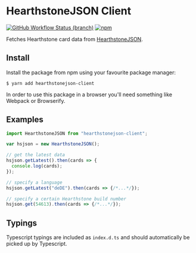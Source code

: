 # HearthstoneJSON Client
[![GitHub Workflow Status (branch)](https://img.shields.io/github/actions/workflow/status/HearthSim/hearthstonejson-client/ci.yml?branch=main)](https://github.com/HearthSim/npm-hearthstonejson-client/actions/workflows/ci.yml)
[![npm](https://img.shields.io/npm/v/hearthstonejson-client.svg)](http://npmjs.com/package/hearthstonejson-client)

Fetches Hearthstone card data from [HearthstoneJSON](https://hearthstonejson.com/).


## Install

Install the package from npm using your favourite package manager:

```
$ yarn add hearthstonejson-client
```

In order to use this package in a browser you'll need something like Webpack or Browserify.


## Examples

```javascript
import HearthstoneJSON from "hearthstonejson-client";

var hsjson = new HearthstoneJSON();

// get the latest data
hsjson.getLatest().then(cards => {
  console.log(cards);
});

// specify a language
hsjson.getLatest("deDE").then(cards => {/*...*/});

// specify a certain Hearthstone build number
hsjson.get(54613).then(cards => {/*...*/});
```


## Typings

Typescript typings are included as `index.d.ts` and should automatically be picked up by Typescript.
